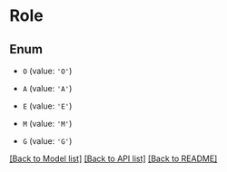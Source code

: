 # Role


## Enum

* `O` (value: `'O'`)

* `A` (value: `'A'`)

* `E` (value: `'E'`)

* `M` (value: `'M'`)

* `G` (value: `'G'`)

[[Back to Model list]](../README.md#documentation-for-models) [[Back to API list]](../README.md#documentation-for-api-endpoints) [[Back to README]](../README.md)
